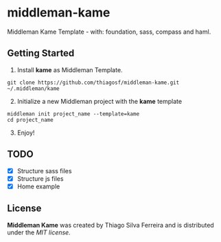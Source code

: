 # middleman-kame

Middleman Kame Template - with: foundation, sass, compass and haml.

## Getting Started

1.  Install __kame__ as Middleman Template.

  `git clone https://github.com/thiagosf/middleman-kame.git ~/.middleman/kame`

2.  Initialize a new Middleman project with the __kame__ template

  ```
  middleman init project_name --template=kame
  cd project_name
  ```

3.  Enjoy!

  ## TODO

  - [x] Structure sass files
  - [x] Structure js files
  - [x] Home example

## License 

__Middleman Kame__ was created by Thiago Silva Ferreira and is distributed under the _MIT license._


